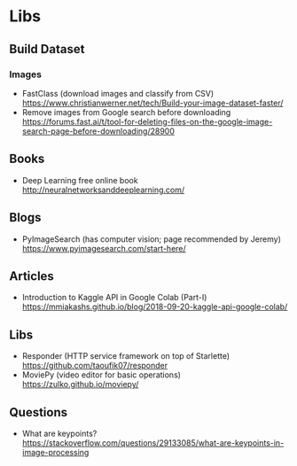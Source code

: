 # Libs

## Build Dataset

### Images

- FastClass (download images and classify from CSV) https://www.christianwerner.net/tech/Build-your-image-dataset-faster/
- Remove images from Google search before downloading https://forums.fast.ai/t/tool-for-deleting-files-on-the-google-image-search-page-before-downloading/28900

## Books

- Deep Learning free online book http://neuralnetworksanddeeplearning.com/

## Blogs

- PyImageSearch (has computer vision; page recommended by Jeremy) https://www.pyimagesearch.com/start-here/

## Articles

- Introduction to Kaggle API in Google Colab (Part-I) https://mmiakashs.github.io/blog/2018-09-20-kaggle-api-google-colab/

## Libs

- Responder (HTTP service framework on top of Starlette) https://github.com/taoufik07/responder
- MoviePy (video editor for basic operations) https://zulko.github.io/moviepy/

## Questions

- What are keypoints? https://stackoverflow.com/questions/29133085/what-are-keypoints-in-image-processing
